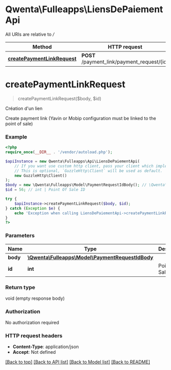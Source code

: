 # Qwenta\Fulleapps\LiensDePaiementApi

All URIs are relative to */*

Method | HTTP request | Description
------------- | ------------- | -------------
[**createPaymentLinkRequest**](LiensDePaiementApi.md#createpaymentlinkrequest) | **POST** /payment_link/payment_request/{id} | Création d&#x27;un lien

# **createPaymentLinkRequest**
> createPaymentLinkRequest($body, $id)

Création d'un lien

Create payment link (Yavin or Mobip configuration must be linked to the point of sale)

### Example
```php
<?php
require_once(__DIR__ . '/vendor/autoload.php');

$apiInstance = new Qwenta\Fulleapps\Api\LiensDePaiementApi(
    // If you want use custom http client, pass your client which implements `GuzzleHttp\ClientInterface`.
    // This is optional, `GuzzleHttp\Client` will be used as default.
    new GuzzleHttp\Client()
);
$body = new \Qwenta\Fulleapps\Model\PaymentRequestIdBody(); // \Qwenta\Fulleapps\Model\PaymentRequestIdBody | 
$id = 56; // int | Point Of Sale ID

try {
    $apiInstance->createPaymentLinkRequest($body, $id);
} catch (Exception $e) {
    echo 'Exception when calling LiensDePaiementApi->createPaymentLinkRequest: ', $e->getMessage(), PHP_EOL;
}
?>
```

### Parameters

Name | Type | Description  | Notes
------------- | ------------- | ------------- | -------------
 **body** | [**\Qwenta\Fulleapps\Model\PaymentRequestIdBody**](../Model/PaymentRequestIdBody.md)|  |
 **id** | **int**| Point Of Sale ID |

### Return type

void (empty response body)

### Authorization

No authorization required

### HTTP request headers

 - **Content-Type**: application/json
 - **Accept**: Not defined

[[Back to top]](#) [[Back to API list]](../../README.md#documentation-for-api-endpoints) [[Back to Model list]](../../README.md#documentation-for-models) [[Back to README]](../../README.md)


